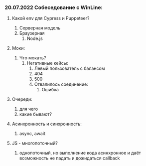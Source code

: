 ### 20.07.2022 Собеседование с WinLine:

1. Какой env для Cypress и Puppeteer? 
   1. Серверная модель
   2. Браузерная
      1. Node.js

2. Моки:
   1. Что мокать? 
      1. Негативные кейсы:
         1. Левый пользователь с балансом
         2. 404
         3. 500
         4. Отвалилось соединение:
            1. Ошибка

3. Очереди:
   1. для чего
   2. какие бывают?
    
4. Асинхронность и синхронность:
   1. async, await

5. JS - многопоточный?
   1. однопоточный, но выполнение кода асинхронное и даёт возможность не падать и дожидаться callback